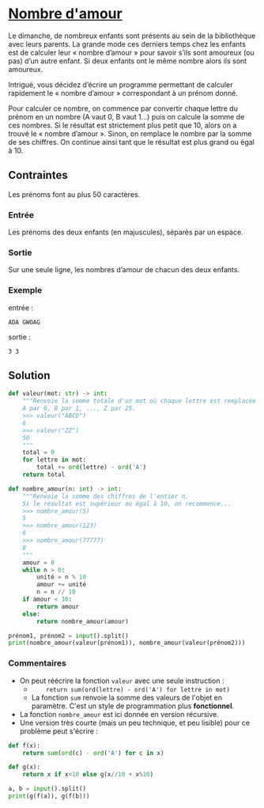 # [Nombre d'amour](http://www.france-ioi.org/algo/task.php?idChapter=566&idTask=2415)

Le dimanche, de nombreux enfants sont présents au sein de la bibliothèque avec leurs parents. La grande mode ces derniers temps chez les enfants est de calculer leur « nombre d’amour » pour savoir s’ils sont amoureux (ou pas) d’un autre enfant. Si deux enfants ont le même nombre alors ils sont amoureux.

Intrigué, vous décidez d’écrire un programme permettant de calculer rapidement le « nombre d’amour » correspondant à un prénom donné.

Pour calculer ce nombre, on commence par convertir chaque lettre du prénom en un nombre (A vaut 0, B vaut 1...) puis on calcule la somme de ces nombres. Si le résultat est strictement plus petit que 10, alors on a trouvé le « nombre d’amour ». Sinon, on remplace le nombre par la somme de ses chiffres. On continue ainsi tant que le résultat est plus grand ou égal à 10.

## Contraintes

Les prénoms font au plus 50 caractères.

### Entrée

Les prénoms des deux enfants (en majuscules), séparés par un espace.

### Sortie

Sur une seule ligne, les nombres d’amour de chacun des deux enfants.

### Exemple

entrée :

    ADA GWOAG

sortie :

    3 3

## Solution

```python
def valeur(mot: str) -> int:
    """Renvoie la somme totale d'un mot où chaque lettre est remplacée par un nombre.
    A par 0, B par 1, ..., Z par 25.
    >>> valeur("ABCD")
    6
    >>> valeur("ZZ")
    50
    """
    total = 0
    for lettre in mot:
        total += ord(lettre) - ord('A')
    return total

def nombre_amour(n: int) -> int:
    """Renvoie la somme des chiffres de l'entier n.
    Si le résultat est supérieur ou égal à 10, on recommence...
    >>> nombre_amour(5)
    5
    >>> nombre_amour(123)
    6
    >>> nombre_amour(77777)
    8
    """
    amour = 0
    while n > 0:
        unité = n % 10
        amour += unité
        n = n // 10
    if amour < 10:
        return amour
    else:
        return nombre_amour(amour)

prénom1, prénom2 = input().split()
print(nombre_amour(valeur(prénom1)), nombre_amour(valeur(prénom2)))
```


### Commentaires
* On peut réécrire la fonction `valeur` avec une seule instruction :
    * `    return sum(ord(lettre) - ord('A') for lettre in mot)`
    * La fonction `sum` renvoie la somme des valeurs de l'objet en paramètre. C'est un style de programmation plus **fonctionnel**.
* La fonction `nombre_amour` est ici donnée en version récursive.
* Une version très courte (mais un peu technique, et peu lisible) pour ce problème peut s'écrire :
```python
def f(x):
    return sum(ord(c) - ord('A') for c in x)

def g(x):
    return x if x<10 else g(x//10 + x%10)

a, b = input().split()
print(g(f(a)), g(f(b)))
```
